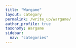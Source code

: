```yaml
---
title: "Wargame"
layout: category
permalink: /write_up/wargame/
author_profile: true
taxonomy: Wargame
sidebar:
  nav: "categories"
---
```

